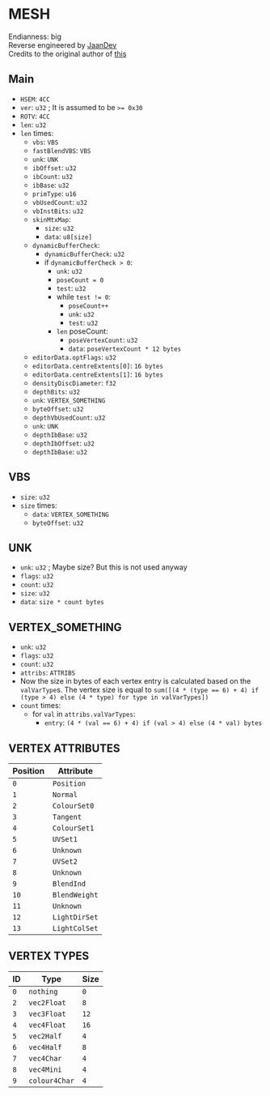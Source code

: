 # MESH
Endianness: big  
Reverse engineered by [JaanDev](https://github.com/JaanDev)  
Credits to the original author of [this](https://github.com/JamesFrancoe/TTGames-Extraction-Tools)

## Main
* `HSEM`: `4CC`
* `ver`: `u32` ; It is assumed to be `>= 0x30`
* `ROTV`: `4CC`
* `len`: `u32`
* `len` times:
    * `vbs`: `VBS`
    * `fastBlendVBS`: `VBS`
    * `unk`: `UNK`
    * `ibOffset`: `u32`
    * `ibCount`: `u32`
    * `ibBase`: `u32`
    * `primType`: `u16`
    * `vbUsedCount`: `u32`
    * `vbInstBits`: `u32`
    * `skinMtxMap`:
        * `size`: `u32`
        * `data`: `u8[size]`
    * `dynamicBufferCheck`:
        * `dynamicBufferCheck`: `u32`
        * if `dynamicBufferCheck > 0`:
            * `unk`: `u32`
            * `poseCount = 0`
            * `test`: `u32`
            * while `test != 0`:
               * `poseCount++`
               * `unk`: `u32`
               * `test`: `u32`
            * `len` poseCount:
               * `poseVertexCount`: `u32`
               * `data`: `poseVertexCount * 12 bytes`
    * `editorData.optFlags`: `u32`
    * `editorData.centreExtents[0]`: `16 bytes`
    * `editorData.centreExtents[1]`: `16 bytes`
    * `densityDiscDiameter`: `f32`
    * `depthBits`: `u32`
    * `unk`: `VERTEX_SOMETHING`
    * `byteOffset`: `u32`
    * `depthVbUsedCount`: `u32`
    * `unk`: `UNK`
    * `depthIbBase`: `u32`
    * `depthIbOffset`: `u32`
    * `depthIbBase`: `u32`

## VBS
* `size`: `u32`
* `size` times:
    * `data`: `VERTEX_SOMETHING`
    * `byteOffset`: `u32`

## UNK
* `unk`: `u32` ; Maybe size? But this is not used anyway
* `flags`: `u32`
* `count`: `u32`
* `size`: `u32`
* `data`: `size * count bytes`

## VERTEX_SOMETHING
* `unk`: `u32`
* `flags`: `u32`
* `count`: `u32`
* `attribs`: `ATTRIBS`
* Now the size in bytes of each vertex entry is calculated based on the `valVarType`s. The vertex size is equal to `sum([(4 * (type == 6) + 4) if (type > 4) else (4 * type) for type in valVarTypes])`
* `count` times:
    * for `val` in `attribs.valVarTypes`:
        * `entry`: `(4 * (val == 6) + 4) if (val > 4) else (4 * val) bytes`

## VERTEX ATTRIBUTES
|Position|Attribute|
|---|---|
|`0`|`Position`|
|`1`|`Normal`|
|`2`|`ColourSet0`|
|`3`|`Tangent`|
|`4`|`ColourSet1`|
|`5`|`UVSet1`|
|`6`|`Unknown`|
|`7`|`UVSet2`|
|`8`|`Unknown`|
|`9`|`BlendInd`|
|`10`|`BlendWeight`|
|`11`|`Unknown`|
|`12`|`LightDirSet`|
|`13`|`LightColSet`|

## VERTEX TYPES
|ID|Type|Size|
|---|---|---|
|`0`|`nothing`|`0`|
|`2`|`vec2Float`|`8`|
|`3`|`vec3Float`|`12`|
|`4`|`vec4Float`|`16`|
|`5`|`vec2Half`|`4`|
|`6`|`vec4Half`|`8`|
|`7`|`vec4Char`|`4`|
|`8`|`vec4Mini`|`4`|
|`9`|`colour4Char`|`4`|
